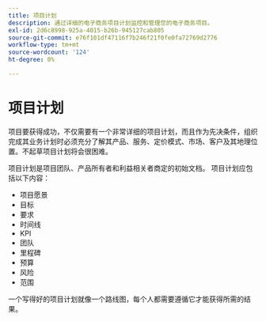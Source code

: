```yaml
---
title: 项目计划
description: 通过详细的电子商务项目计划监控和管理您的电子商务项目。
exl-id: 2d6c8998-925a-4015-b26b-945127cab805
source-git-commit: e76f101df47116f7b246f21f0fe0fa72769d2776
workflow-type: tm+mt
source-wordcount: '124'
ht-degree: 0%

---
```


# 项目计划

项目要获得成功，不仅需要有一个非常详细的项目计划，而且作为先决条件，组织完成其业务计划时必须充分了解其产品、服务、定价模式、市场、客户及其地理位置。不起草项目计划将会很困难。

项目计划是项目团队、产品所有者和利益相关者商定的初始文档。 项目计划应包括以下内容：

- 项目愿景
- 目标
- 要求
- 时间线
- KPI
- 团队
- 里程碑
- 预算
- 风险
- 范围

一个写得好的项目计划就像一个路线图，每个人都需要遵循它才能获得所需的结果。

